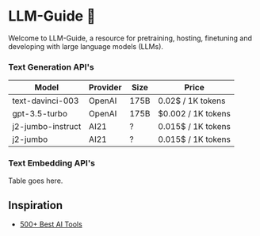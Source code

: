 # LLM-Guide 🚀

Welcome to LLM-Guide, a resource for pretraining, hosting, finetuning and developing with large language models (LLMs).

### Text Generation API's
| Model | Provider | Size | Price |
| --- | --- | --- | --- |
| text-davinci-003 | OpenAI | 175B | 0.02$ / 1K tokens |
| gpt-3.5-turbo	| OpenAI | 175B | $0.002 / 1K tokens |
| j2-jumbo-instruct | AI21 | ? | 0.015$ / 1K tokens |
| j2-jumbo | AI21 | ? | 0.015$ / 1K tokens |

### Text Embedding API's
Table goes here.

## Inspiration
- [500+ Best AI Tools](https://vaulted-polonium-23c.notion.site/500-Best-AI-Tools-e954b36bf688404ababf74a13f98d126)
